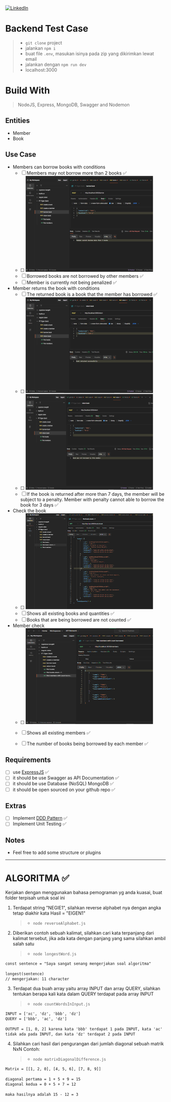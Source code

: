 
<a href="https://linkedin.com/in/muhammad-kemal-pasha-a97770213/" target="_blank">
    <img src="https://cdn-icons-png.flaticon.com/512/174/174857.png" alt="LinkedIn" width="30" height="30">
</a>

# Backend Test Case
> - `git clone` project
> - jalankan `npm i`
> - buat file `.env`, masukan isinya pada zip yang dikirimkan lewat email
> - jalankan dengan `npm run dev`
> - localhost:3000

# Build With
> NodeJS, Express, MongoDB, Swagger and Nodemon

## Entities

- Member
- Book

## Use Case

- Members can borrow books with conditions
    - [ ]  Members may not borrow more than 2 books ✅
    - [ ]  <img src="https://raw.githubusercontent.com/mkp-kemal/test_eigentrimathema/development/doc/borrow%20not%203%20book.png" alt="Image 2" width="400" height="300">
    - [ ]  Borrowed books are not borrowed by other members ✅
    - [ ]  Member is currently not being penalized ✅
- Member returns the book with conditions
    - [ ]  The returned book is a book that the member has borrowed ✅
    - [ ]  <img src="https://raw.githubusercontent.com/mkp-kemal/test_eigentrimathema/development/doc/return%20book.png" alt="Image 3" width="400" height="300">
    - [ ]  <img src="https://raw.githubusercontent.com/mkp-kemal/test_eigentrimathema/development/doc/return%20no%20borrowed%20book.png" alt="Image 3" width="400" height="300">
    - [ ]  If the book is returned after more than 7 days, the member will be subject to a penalty. Member with penalty cannot able to borrow the book for 3 days ✅
- Check the book
    - [ ]  <img src="https://raw.githubusercontent.com/mkp-kemal/test_eigentrimathema/development/doc/find%20book%20with%20not%20stock%200.png" alt="Image 1" width="400" height="300">
    - [ ]  Shows all existing books and quantities ✅
    - [ ]  Books that are being borrowed are not counted ✅
- Member check
    - [ ]  <img src="https://raw.githubusercontent.com/mkp-kemal/test_eigentrimathema/development/doc/find%20all%20existing%20books%20and%20quantities.png" alt="Image 1" width="400" height="300">
    - [ ]  Shows all existing members ✅
    - [ ]  The number of books being borrowed by each member ✅


## Requirements

- [ ]  use [ExpressJS](https://expressjs.com/) ✅
- [ ]  it should be use Swagger as API Documentation ✅
- [ ]  it should be use Database (NoSQL) MongoDB ✅
- [ ]  it should be open sourced on your github repo ✅

## Extras

- [ ]  Implement [DDD Pattern]([https://khalilstemmler.com/articles/categories/domain-driven-design/](https://khalilstemmler.com/articles/categories/domain-driven-design/)) ✅
- [ ]  Implement Unit Testing ✅

## Notes
- Feel free to add some structure or plugins


------

# ALGORITMA ✅
Kerjakan dengan menggunakan bahasa pemograman yg anda kuasai, buat folder terpisah untuk soal ini

1. Terdapat string "NEGIE1", silahkan reverse alphabet nya dengan angka tetap diakhir kata Hasil = "EIGEN1"
    > - `node reverseAlphabet.js`
2. Diberikan contoh sebuah kalimat, silahkan cari kata terpanjang dari kalimat tersebut, jika ada kata dengan panjang yang sama silahkan ambil salah satu
    > - `node longestWord.js`

```
const sentence = "Saya sangat senang mengerjakan soal algoritma"

longest(sentence) 
// mengerjakan: 11 character
```
3. Terdapat dua buah array yaitu array INPUT dan array QUERY, silahkan tentukan berapa kali kata dalam QUERY terdapat pada array INPUT
    > - `node countWordsInInput.js`
    
```
INPUT = ['xc', 'dz', 'bbb', 'dz']  
QUERY = ['bbb', 'ac', 'dz']  

OUTPUT = [1, 0, 2] karena kata 'bbb' terdapat 1 pada INPUT, kata 'ac' tidak ada pada INPUT, dan kata 'dz' terdapat 2 pada INPUT
```

4. Silahkan cari hasil dari pengurangan dari jumlah diagonal sebuah matrik NxN Contoh:
    > - `node matrixDiagonalDifference.js`

```
Matrix = [[1, 2, 0], [4, 5, 6], [7, 8, 9]]

diagonal pertama = 1 + 5 + 9 = 15 
diagonal kedua = 0 + 5 + 7 = 12 

maka hasilnya adalah 15 - 12 = 3
```

